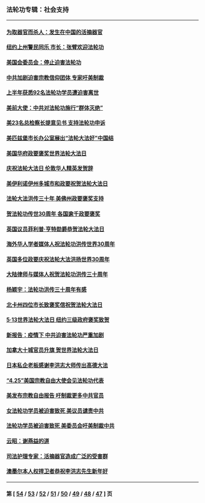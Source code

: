 ### 法轮功专辑：社会支持
---
#### [为取器官而杀人：发生在中国的活摘器官](../../pages/nf4386/n13794731.md?08240430) 
#### [纽约上州警民同乐 市长：张臂欢迎法轮功](../../pages/nf4386/n13794375.md?08240430) 
#### [美国会委员会：停止迫害法轮功](../../pages/nf4386/n13788164.md?08240430) 
#### [中共加剧迫害宗教信仰团体 专家吁美制裁](../../pages/nf4386/n13780252.md?08240430) 
#### [上半年获悉92名法轮功学员遭迫害离世](../../pages/nf4386/n13772701.md?08240430) 
#### [美前大使：中共对法轮功施行“群体灭绝”](../../pages/nf4386/n13771705.md?08240430) 
#### [美23名总检察长提意见书 支持法轮功申诉](../../pages/nf4386/n13766596.md?08240430) 
#### [美匹兹堡市长办公室展出“法轮大法好”中国结](../../pages/nf4386/n13749721.md?08240430) 
#### [美国华府政要褒奖世界法轮大法日](../../pages/nf4386/n13743770.md?08240430) 
#### [庆祝法轮大法日 伦敦华人精英发贺辞](../../pages/nf4386/n13741593.md?08240430) 
#### [美伊利诺伊州多城市和政要祝贺法轮大法日](../../pages/nf4386/n13737149.md?08240430) 
#### [法轮大法洪传三十年 美佛州政要褒奖支持](../../pages/nf4386/n13737103.md?08240430) 
#### [贺法轮功传世30周年 各国逾千政要褒奖](../../pages/nf4386/n13735828.md?08240430) 
#### [英国议员菲利普‧亨特勋爵恭贺法轮大法日](../../pages/nf4386/n13736187.md?08240430) 
#### [海外华人学者媒体人祝法轮功洪传世界30周年](../../pages/nf4386/n13735835.md?08240430) 
#### [英国多位政要庆祝法轮大法洪扬世界30周年](../../pages/nf4386/n13734739.md?08240430) 
#### [大陆律师与媒体人祝贺法轮功洪传三十周年](../../pages/nf4386/n13735062.md?08240430) 
#### [杨颖宇：法轮功洪传三十周年有感](../../pages/nf4386/n13734884.md?08240430) 
#### [北卡州四位市长致褒奖信祝贺法轮大法日](../../pages/nf4386/n13733292.md?08240430) 
#### [5·13世界法轮大法日 纽约三级政府褒奖致贺](../../pages/nf4386/n13732651.md?08240430) 
#### [新报告：疫情下 中共迫害法轮功严重加剧](../../pages/nf4386/n13732612.md?08240430) 
#### [加拿大十城官员升旗 贺世界法轮大法日](../../pages/nf4386/n13729166.md?08240430) 
#### [日本私企老板感谢李洪志大师传出高德大法](../../pages/nf4386/n13726335.md?08240430) 
#### [“4.25”美国宗教自由大使会见法轮功代表](../../pages/nf4386/n13724124.md?08240430) 
#### [美发布宗教自由报告 吁制裁更多中共官员](../../pages/nf4386/n13720670.md?08240430) 
#### [女法轮功学员被迫害致死 美议员谴责中共](../../pages/nf4386/n13682069.md?08240430) 
#### [法轮功学员被迫害致死 美委员会吁美制裁中共](../../pages/nf4386/n13631310.md?08240430) 
#### [云昭：谢燕益的道](../../pages/nf4386/n13607391.md?08240430) 
#### [司法护理专家：活摘器官造成广泛的受害群](../../pages/nf4386/n13570425.md?08240430) 
#### [澳墨尔本人权捍卫者恭祝李洪志先生新年好](../../pages/nf4386/n13556164.md?08240430) 

---
#### 第 [ [54](./54.md?08240430) / [53](./53.md?08240430) / [52](./52.md?08240430) / [51](./51.md?08240430) / [50](./50.md?08240430) / [49](./49.md?08240430) / [48](./48.md?08240430) / [47](./47.md?08240430) ] 页
